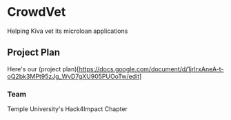 # CrowdVet
Helping Kiva vet its microloan applications

## Project Plan
Here's our (project plan)[https://docs.google.com/document/d/1jrIrxAneA-t-oQ2bk3MPt95zJg_WvD7gXU905PUOoTw/edit]

### Team
Temple University's Hack4Impact Chapter
